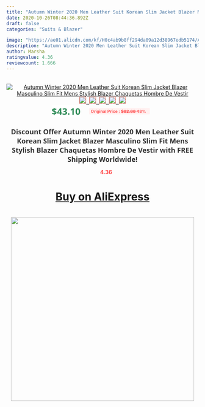 ```yaml
---
title: "Autumn Winter 2020 Men Leather Suit Korean Slim Jacket Blazer Masculino Slim Fit Mens Stylish Blazer Chaquetas Hombre De Vestir"
date: 2020-10-26T08:44:36.892Z
draft: false
categories: "Suits & Blazer"

image: "https://ae01.alicdn.com/kf/H0c4ab9b8ff294da09a12d38967edb5174/Autumn-Winter-2020-Men-Leather-Suit-Korean-Slim-Jacket-Blazer-Masculino-Slim-Fit-Mens-Stylish-Blazer.jpg"
description: "Autumn Winter 2020 Men Leather Suit Korean Slim Jacket Blazer Masculino Slim Fit Mens Stylish Blazer Chaquetas Hombre De Vestir"
author: Marsha
ratingvalue: 4.36
reviewcount: 1.666
---
```

<br>
<div style="text-align: center;">
<a href="https://s.click.aliexpress.com/e/_9R7mQp" target="_blank" rel="nofollow noopener noreferrer"><img alt="Autumn Winter 2020 Men Leather Suit Korean Slim Jacket Blazer Masculino Slim Fit Mens Stylish Blazer Chaquetas Hombre De Vestir" class="magnifier-image" src="https://ae01.alicdn.com/kf/H0c4ab9b8ff294da09a12d38967edb5174/Autumn-Winter-2020-Men-Leather-Suit-Korean-Slim-Jacket-Blazer-Masculino-Slim-Fit-Mens-Stylish-Blazer.jpg_640x640.jpg">
<br>
<img style="border:1px solid salmon" src="https://ae01.alicdn.com/kf/H0c4ab9b8ff294da09a12d38967edb5174/Autumn-Winter-2020-Men-Leather-Suit-Korean-Slim-Jacket-Blazer-Masculino-Slim-Fit-Mens-Stylish-Blazer.jpg_120x120.jpg">&nbsp;&nbsp;<img style="border:1px solid salmon" src="https://ae01.alicdn.com/kf/H917b60004e0a4e6bb712443d4caaa3040/Autumn-Winter-2020-Men-Leather-Suit-Korean-Slim-Jacket-Blazer-Masculino-Slim-Fit-Mens-Stylish-Blazer.jpg_120x120.jpg">&nbsp;&nbsp;<img style="border:1px solid salmon" src="https://ae01.alicdn.com/kf/Hb866ff0088454cfdb2a3b89c8c436d3fg/Autumn-Winter-2020-Men-Leather-Suit-Korean-Slim-Jacket-Blazer-Masculino-Slim-Fit-Mens-Stylish-Blazer.jpg_120x120.jpg">&nbsp;&nbsp;<img style="border:1px solid salmon" src="https://ae01.alicdn.com/kf/Hf1b5252ca3ad4d50a962f2fc0ee0e37ci/Autumn-Winter-2020-Men-Leather-Suit-Korean-Slim-Jacket-Blazer-Masculino-Slim-Fit-Mens-Stylish-Blazer.jpg_120x120.jpg">&nbsp;&nbsp;<img style="border:1px solid salmon" src="https://ae01.alicdn.com/kf/H282d01421be549ee91aa516eecad986eQ/Autumn-Winter-2020-Men-Leather-Suit-Korean-Slim-Jacket-Blazer-Masculino-Slim-Fit-Mens-Stylish-Blazer.jpg_120x120.jpg"></a></div><br0>
<div style="text-align: center;"><span style="background-color: white; border: 0px; box-sizing: border-box; color: seagreen; display: inline-block; font-family: &quot;open sans&quot; , &quot;arial&quot; , &quot;helvetica&quot; , sans-serif , &quot;heiti&quot;; font-size: 24px; font-stretch: inherit; font-weight: 700; line-height: inherit; margin: 0px 10px 0px 0px; padding: 0px; vertical-align: middle;">$43.10 </span>
<span style="background: rgb(255 , 241 , 241); border-radius: 3px; border: 0px; box-sizing: border-box; color: #ff4747; display: inline-block; font-family: inherit; font-size: 12px; font-stretch: inherit; font-style: inherit; font-variant: inherit; font-weight: 600; line-height: inherit; margin: 0px; padding: 2px 5px; transform: scale(0.9); vertical-align: middle;">Original Price : <b style="text-decoration: line-through;">$82.88 </b> 48%&nbsp;&nbsp;</span></div>
<h1 style="color: #333333; display: inline-block; font-family: &quot;open sans&quot; , &quot;arial&quot; , &quot;helvetica&quot; , sans-serif , &quot;heiti&quot;; font-size: 18px; font-stretch: inherit; font-weight: 700; text-align: center;">Discount Offer Autumn Winter 2020 Men Leather Suit Korean Slim Jacket Blazer Masculino Slim Fit Mens Stylish Blazer Chaquetas Hombre De Vestir with FREE Shipping Worldwide!</h1>
<div style="color: #ff4747; text-align: center;">
<img src="https://4.bp.blogspot.com/-M0ZcTcb-5uY/XleCXlxnR4I/AAAAAAAAAEc/OrjgMkXV1oMQFaCRZj5HQwOCBcu3w1FegCPcBGAYYCw/s1600/star.png" style="height: 15px;">&nbsp;<b>4.36</b></div>
<div class="button_cont" align="center"><a class="buynow_a" href="https://s.click.aliexpress.com/e/_9R7mQp" target="_blank" rel="nofollow noopener noreferrer"><H1>Buy on AliExpress</H1></a></div><br>
<div class="separator" style="clear: both; text-align: center;">
<img src="https://lh3.googleusercontent.com/-pTy5HemUv9M/XlePHvY0dAI/AAAAAAAAAE4/0nX5iRUoIWY8eMW9Dpxeirr157OZliDIgCLcBGAsYHQ/s1600/badge.gif" width="480">
</div>
